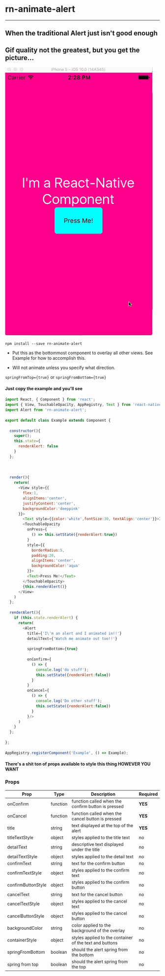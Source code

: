 # rn-animate-alert

---
When the traditional Alert just isn't good enough
---
Gif quality not the greatest, but you get the picture...
---


![gif](./alert.gif "Alert")

`npm install --save rn-animate-alert`

- Put this as the bottommost component to overlay all other views.  See Example for how to accomplish this.

- Will not animate unless you specify what direction.

`springFromTop={true}` or `springFromBottom={true}`

#### Just copy the example and you'll see

```js
import React, { Component } from 'react';
import { View, TouchableOpacity, AppRegistry, Text } from 'react-native';
import Alert from 'rn-animate-alert';

export default class Example extends Component {

  constructor(){
    super();
    this.state={
      renderAlert: false
    }
  };



  render(){
    return(
      <View style={{
        flex:1,
        alignItems:'center',
        justifyContent:'center',
        backgroundColor:'deeppink'
      }}>
        <Text style={{color:'white',fontSize:30, textAlign:'center'}}>I am a React-Native Component</Text>
        <TouchableOpacity
          onPress={
            () => this.setState({renderAlert:true})
          }
          style={{
            borderRadius:5,
            padding:20,
            alignItems:'center',
            backgroundColor:'aqua'
          }}>
          <Text>Press Me!</Text>
        </TouchableOpacity>
        {this.renderAlert()}
      </View>
    )
  };

  renderAlert(){
    if (this.state.renderAlert) {
      return(
        <Alert
          title={'I\'m an alert and I animated in!!'}
          detailText={'Watch me animate out too!!'}

          springFromBottom={true}

          onConfirm={
            () => {
              console.log('do stuff');
              this.setState({renderAlert:false})
            }
          }
          onCancel={
            () => {
              console.log('Do other stuff');
              this.setState({renderAlert:false})
            }
          }/>
      )
    }
  };

};

AppRegistry.registerComponent('Example', () => Example);
```

#### There's a shit ton of props available to style this thing HOWEVER YOU WANT

### Props

| Prop | Type | Description | Required |
| ---  | ---  | ---         | ---      |
| onConfirm | function | function called when the confirm button is pressed | **YES** |
| onCancel | function | function called when the cancel button is pressed | **YES** |
| title | string | text displayed at the top of the alert | **YES** |
| titleTextStyle | object | styles applied to the title text | no |
| detailText | string | descriptive text displayed under the title | no |
| detailTextStyle | object | styles applied to the detail text | no |
| confirmText | string | text for the confirm button | no |
| confirmTextStyle | object | styles applied to the confirm text | no |
| confirmButtonStyle | object | styles applied to the confirm button | no |
| cancelText | string | text for the cancel button | no |
| cancelTextStyle | object | styles applied to the cancel text | no |
| cancelButtonStyle | object | styles applied to the cancel button | no |
| backgroundColor | string | color applied to the background of the overlay | no |
| containerStyle | object | styles applied to the container of the text and buttons | no |
| springFromBottom | boolean | should the alert spring from the bottom | no |
| spring from top | boolean | should the alert spring from the top | no |
